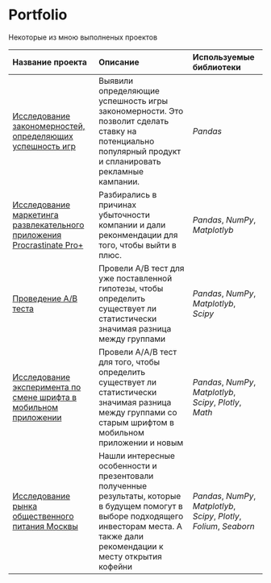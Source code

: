 # Portfolio



Некоторые из мною выполненых проектов 

| Название проекта | Описание | Используемые библиотеки | 
| :---------------------- | :---------------------- | :---------------------- |
| [Исследование закономерностей, определяющих успешность игр](https://github.com/kazakovsergey/Portfolio/tree/main/Studying%20the%20patterns%20that%20determine%20the%20success%20of%20games) | Выявили определяющие успешность игры закономерности. Это позволит сделать ставку на потенциально популярный продукт и спланировать рекламные кампании.| *Pandas* |
| [Исследование маркетинга развлекательного приложения Procrastinate Pro+](https://github.com/kazakovsergey/Portfolio/tree/main/Entertainment%20App%20Marketing%20Research) | Разбирались в причинах убыточности компании и дали реконмендации для того, чтобы выйти в плюс.| *Pandas*, *NumPy*, *Matplotlyb* |
| [Проведение А/В теста](https://github.com/kazakovsergey/Portfolio/tree/main/conducting%20A%20B%20test) | Провели А/В тест для уже поставленной гипотезы, чтобы определить существует ли статистически значимая разница между группами| *Pandas*, *NumPy*, *Matplotlyb*, *Scipy* |
| [Исследование эксперимента по смене шрифта в мобильном приложении](https://github.com/kazakovsergey/Portfolio/tree/main/A%20study%20of%20an%20experiment%20on%20changing%20the%20font%20in%20a%20mobile%20application) | Провели А/A/В тест для того, чтобы определить существует ли статистически значимая разница между группами со старым шрифтом в мобильном приложении и новым| *Pandas*, *NumPy*, *Matplotlyb*, *Scipy*, *Plotly*, *Math* |
| [Исследование рынка общественного питания Москвы](https://github.com/kazakovsergey/Portfolio/tree/main/Moscow%20Public%20catering%20market%20research) | Нашли интересные особенности и презентовали полученные результаты, которые в будущем помогут в выборе подходящего инвесторам места. А также дали рекомендации к месту открытия кофейни| *Pandas*, *NumPy*, *Matplotlyb*, *Scipy*, *Plotly*, *Folium*, *Seaborn* |
